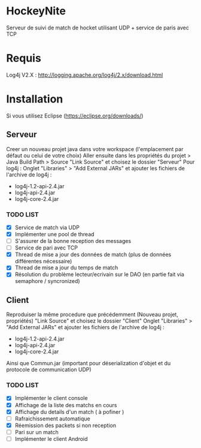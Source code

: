 # HockeyNite
Serveur de suivi de match de hocket utilisant UDP + service de paris avec TCP

# Requis
Log4j V2.X : http://logging.apache.org/log4j/2.x/download.html

# Installation
Si vous utilisez Eclipse (https://eclipse.org/downloads/)

## Serveur
Creer un nouveau projet java dans votre workspace (l'emplacement par défaut ou celui de votre choix)
Aller ensuite dans les propriétés du projet > Java Build Path > Source
"Link Source" et choisez le dossier "Serveur"
Pour log4j : 
Onglet "Libraries" > "Add External JARs" et ajouter les fichiers de l'archive de log4j :
- log4j-1.2-api-2.4.jar
- log4j-api-2.4.jar
- log4j-core-2.4.jar

### TODO LIST
- [x] Service de match via UDP
- [x] Implémenter une pool de thread
- [ ] S'assurer de la bonne reception des messages
- [ ] Service de pari avec TCP
- [x] Thread de mise a jour des données de match (plus de données différentes nécessaire)
- [x] Thread de mise a jour du temps de match
- [x] Résolution du problème lecteur/ecrivain sur le DAO (en partie fait via semaphore / syncronized)

## Client
Reproduiser la même procedure que précédemment
(Nouveau projet, propriétés)
"Link Source" et choisez le dossier "Client"
Onglet "Libraries" > "Add External JARs" et ajouter les fichiers de l'archive de log4j :
- log4j-1.2-api-2.4.jar
- log4j-api-2.4.jar
- log4j-core-2.4.jar  

Ainsi que Commun.jar (important pour déserialization d'objet et du protocole de communication UDP)

### TODO LIST
- [x] Implémenter le client console
- [x] Affichage de la liste des matchs en cours
- [x] Affichage du details d'un match ( à pofiner )
- [ ] Rafraichissement automatique
- [x] Réemission des packets si non reception
- [ ] Pari sur un match
- [ ] Implémenter le client Android
